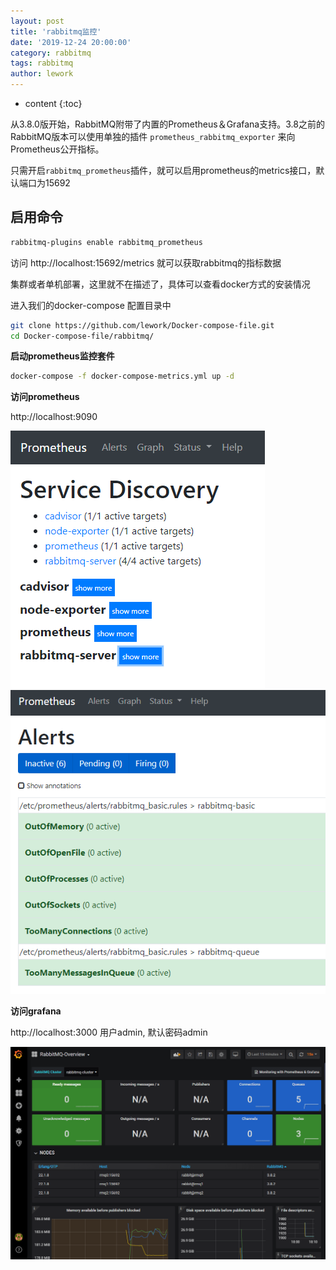 ```yaml
---
layout: post
title: 'rabbitmq监控'
date: '2019-12-24 20:00:00'
category: rabbitmq
tags: rabbitmq
author: lework
---
```

* content
{:toc}


从3.8.0版开始，RabbitMQ附带了内置的Prometheus＆Grafana支持。3.8之前的RabbitMQ版本可以使用单独的插件 `prometheus_rabbitmq_exporter` 来向Prometheus公开指标。

只需开启`rabbitmq_prometheus`插件，就可以启用prometheus的metrics接口，默认端口为15692




## 启用命令

```bash
rabbitmq-plugins enable rabbitmq_prometheus
```

访问 http://localhost:15692/metrics 就可以获取rabbitmq的指标数据

集群或者单机部署，这里就不在描述了，具体可以查看docker方式的安装情况


进入我们的docker-compose 配置目录中
```bash
git clone https://github.com/lework/Docker-compose-file.git
cd Docker-compose-file/rabbitmq/
```

**启动prometheus监控套件**

```bash
docker-compose -f docker-compose-metrics.yml up -d
```

**访问prometheus**

http://localhost:9090

![rabbitmq](/assets/images/rabbitmq/rabbitmq7.png)
![rabbitmq](/assets/images/rabbitmq/rabbitmq8.png)


**访问grafana**

http://localhost:3000  用户admin, 默认密码admin

![rabbitmq](/assets/images/rabbitmq/rabbitmq9.png)
